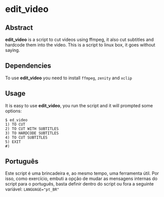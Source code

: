 # edit_video

Abstract
--------

**edit_video** is a script to cut videos using ffmpeg, it also cut subtitles and hardcode them into the video. This is a script to linux box, it goes without saying.

Dependencies
--------

To use **edit_video** you need to install `ffmpeg`, `zenity` and `xclip`

Usage
------

It is easy to use **edit_video**, you run the script and it will prompted some options:
```
$ ed_video
1) TO CUT
2) TO CUT WITH SUBTITLES
3) TO HARDCODE SUBTITLES
4) TO CUT SUBTITLES
5) EXIT
#)
```
Português
------
Este script é uma brincadeira e, ao mesmo tempo, uma ferramenta útil. Por isso, como exercício, embuti a opção de mudar as mensagens internas do script para o português, basta definir dentro do script ou fora a seguinte variável: `LANGUAGE="pt_BR"`
